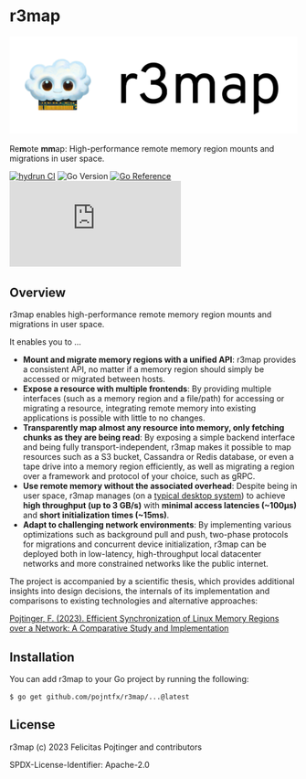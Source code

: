# r3map

![Logo](./docs/logo-readme.png)

Re**m**ote **mm**ap: High-performance remote memory region mounts and migrations in user space.

[![hydrun CI](https://github.com/pojntfx/r3map/actions/workflows/hydrun.yaml/badge.svg)](https://github.com/pojntfx/r3map/actions/workflows/hydrun.yaml)
![Go Version](https://img.shields.io/badge/go%20version-%3E=1.20-61CFDD.svg)
[![Go Reference](https://pkg.go.dev/badge/github.com/pojntfx/r3map.svg)](https://pkg.go.dev/github.com/pojntfx/r3map)
[![Matrix](https://img.shields.io/matrix/r3map:matrix.org)](https://matrix.to/#/#r3map:matrix.org?via=matrix.org)

## Overview

r3map enables high-performance remote memory region mounts and migrations in user space.

It enables you to ...

- **Mount and migrate memory regions with a unified API**: r3map provides a consistent API, no matter if a memory region should simply be accessed or migrated between hosts.
- **Expose a resource with multiple frontends**: By providing multiple interfaces (such as a memory region and a file/path) for accessing or migrating a resource, integrating remote memory into existing applications is possible with little to no changes.
- **Transparently map almost any resource into memory, only fetching chunks as they are being read**: By exposing a simple backend interface and being fully transport-independent, r3map makes it possible to map resources such as a S3 bucket, Cassandra or Redis database, or even a tape drive into a memory region efficiently, as well as migrating a region over a framework and protocol of your choice, such as gRPC.
- **Use remote memory without the associated overhead**: Despite being in user space, r3map manages (on a [typical desktop system](https://pojntfx.github.io/networked-linux-memsync/main.html#testing-environment)) to achieve **high throughput (up to 3 GB/s)** with **minimal access latencies (~100µs)** and **short initialization times (~15ms)**.
- **Adapt to challenging network environments**: By implementing various optimizations such as background pull and push, two-phase protocols for migrations and concurrent device initialization, r3map can be deployed both in low-latency, high-throughput local datacenter networks and more constrained networks like the public internet.

The project is accompanied by a scientific thesis, which provides additional insights into design decisions, the internals of its implementation and comparisons to existing technologies and alternative approaches:

[Pojtinger, F. (2023). Efficient Synchronization of Linux Memory Regions over a Network: A Comparative Study and Implementation](https://github.com/pojntfx/networked-linux-memsync)

## Installation

You can add r3map to your Go project by running the following:

```shell
$ go get github.com/pojntfx/r3map/...@latest
```

## License

r3map (c) 2023 Felicitas Pojtinger and contributors

SPDX-License-Identifier: Apache-2.0
